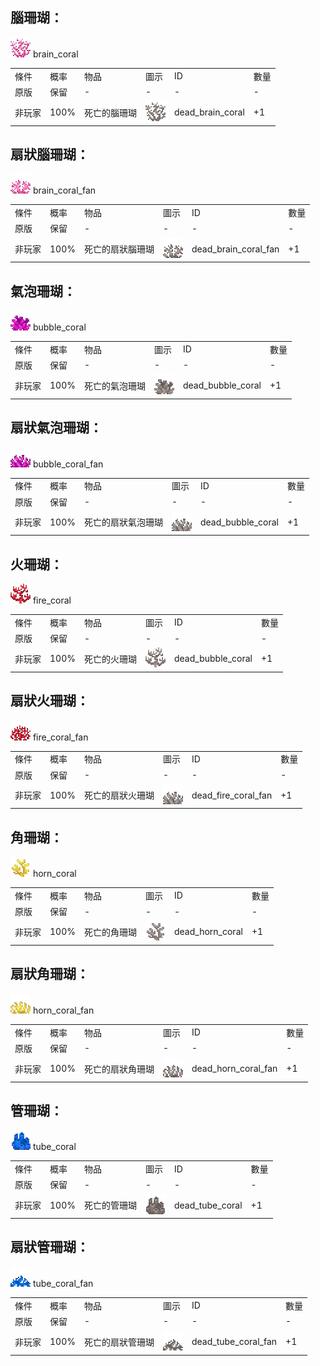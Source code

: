 ## 腦珊瑚：

<img src="./mc_icon/decorations/coral/brain_coral.png">
brain_coral

<table>
	<tablebody>
		<tr>
			<td>條件</td>
			<td>概率</td>
			<td>物品</td>
			<td>圖示</td>
			<td>ID</td>
			<td>數量</td>
		</tr>
		<tr>
			<td>原版</td>
			<td>保留</td>
			<td>-</td>
			<td>-</td>
			<td>-</td>
			<td>-</td>
		</tr>
		<tr>
			<td>非玩家</td>
			<td>100%</td>
			<td>死亡的腦珊瑚</td>
			<td><img src="./mc_icon/decorations/coral/dead_brain_coral.png"></td>
			<td>dead_brain_coral</td>
			<td>+1</td>
		</tr>
	</tablebody>
</table>


## 扇狀腦珊瑚：

<img src="./mc_icon/decorations/coral/brain_coral_fan.png">
brain_coral_fan

<table>
	<tablebody>
		<tr>
			<td>條件</td>
			<td>概率</td>
			<td>物品</td>
			<td>圖示</td>
			<td>ID</td>
			<td>數量</td>
		</tr>
		<tr>
			<td>原版</td>
			<td>保留</td>
			<td>-</td>
			<td>-</td>
			<td>-</td>
			<td>-</td>
		</tr>
		<tr>
			<td>非玩家</td>
			<td>100%</td>
			<td>死亡的扇狀腦珊瑚</td>
			<td><img src="./mc_icon/decorations/coral/dead_brain_coral_fan.png"></td>
			<td>dead_brain_coral_fan</td>
			<td>+1</td>
		</tr>
	</tablebody>
</table>


## 氣泡珊瑚：

<img src="./mc_icon/decorations/coral/bubble_coral.png">
bubble_coral

<table>
	<tablebody>
		<tr>
			<td>條件</td>
			<td>概率</td>
			<td>物品</td>
			<td>圖示</td>
			<td>ID</td>
			<td>數量</td>
		</tr>
		<tr>
			<td>原版</td>
			<td>保留</td>
			<td>-</td>
			<td>-</td>
			<td>-</td>
			<td>-</td>
		</tr>
		<tr>
			<td>非玩家</td>
			<td>100%</td>
			<td>死亡的氣泡珊瑚</td>
			<td><img src="./mc_icon/decorations/coral/dead_bubble_coral.png"></td>
			<td>dead_bubble_coral</td>
			<td>+1</td>
		</tr>
	</tablebody>
</table>


## 扇狀氣泡珊瑚：

<img src="./mc_icon/decorations/coral/bubble_coral_fan.png">
bubble_coral_fan

<table>
	<tablebody>
		<tr>
			<td>條件</td>
			<td>概率</td>
			<td>物品</td>
			<td>圖示</td>
			<td>ID</td>
			<td>數量</td>
		</tr>
		<tr>
			<td>原版</td>
			<td>保留</td>
			<td>-</td>
			<td>-</td>
			<td>-</td>
			<td>-</td>
		</tr>
		<tr>
			<td>非玩家</td>
			<td>100%</td>
			<td>死亡的扇狀氣泡珊瑚</td>
			<td><img src="./mc_icon/decorations/coral/dead_bubble_coral_fan.png"></td>
			<td>dead_bubble_coral</td>
			<td>+1</td>
		</tr>
	</tablebody>
</table>


## 火珊瑚：

<img src="./mc_icon/decorations/coral/fire_coral.png">
fire_coral

<table>
	<tablebody>
		<tr>
			<td>條件</td>
			<td>概率</td>
			<td>物品</td>
			<td>圖示</td>
			<td>ID</td>
			<td>數量</td>
		</tr>
		<tr>
			<td>原版</td>
			<td>保留</td>
			<td>-</td>
			<td>-</td>
			<td>-</td>
			<td>-</td>
		</tr>
		<tr>
			<td>非玩家</td>
			<td>100%</td>
			<td>死亡的火珊瑚</td>
			<td><img src="./mc_icon/decorations/coral/dead_fire_coral.png"></td>
			<td>dead_bubble_coral</td>
			<td>+1</td>
		</tr>
	</tablebody>
</table>


## 扇狀火珊瑚：

<img src="./mc_icon/decorations/coral/fire_coral_fan.png">
fire_coral_fan

<table>
	<tablebody>
		<tr>
			<td>條件</td>
			<td>概率</td>
			<td>物品</td>
			<td>圖示</td>
			<td>ID</td>
			<td>數量</td>
		</tr>
		<tr>
			<td>原版</td>
			<td>保留</td>
			<td>-</td>
			<td>-</td>
			<td>-</td>
			<td>-</td>
		</tr>
		<tr>
			<td>非玩家</td>
			<td>100%</td>
			<td>死亡的扇狀火珊瑚</td>
			<td><img src="./mc_icon/decorations/coral/dead_bubble_coral_fan.png"></td>
			<td>dead_fire_coral_fan</td>
			<td>+1</td>
		</tr>
	</tablebody>
</table>




## 角珊瑚：

<img src="./mc_icon/decorations/coral/horn_coral.png">
horn_coral

<table>
	<tablebody>
		<tr>
			<td>條件</td>
			<td>概率</td>
			<td>物品</td>
			<td>圖示</td>
			<td>ID</td>
			<td>數量</td>
		</tr>
		<tr>
			<td>原版</td>
			<td>保留</td>
			<td>-</td>
			<td>-</td>
			<td>-</td>
			<td>-</td>
		</tr>
		<tr>
			<td>非玩家</td>
			<td>100%</td>
			<td>死亡的角珊瑚</td>
			<td><img src="./mc_icon/decorations/coral/dead_horn_coral.png"></td>
			<td>dead_horn_coral</td>
			<td>+1</td>
		</tr>
	</tablebody>
</table>


## 扇狀角珊瑚：

<img src="./mc_icon/decorations/coral/horn_coral_fan.png">
horn_coral_fan

<table>
	<tablebody>
		<tr>
			<td>條件</td>
			<td>概率</td>
			<td>物品</td>
			<td>圖示</td>
			<td>ID</td>
			<td>數量</td>
		</tr>
		<tr>
			<td>原版</td>
			<td>保留</td>
			<td>-</td>
			<td>-</td>
			<td>-</td>
			<td>-</td>
		</tr>
		<tr>
			<td>非玩家</td>
			<td>100%</td>
			<td>死亡的扇狀角珊瑚</td>
			<td><img src="./mc_icon/decorations/coral/dead_horn_coral_fan.png"></td>
			<td>dead_horn_coral_fan</td>
			<td>+1</td>
		</tr>
	</tablebody>
</table>




## 管珊瑚：

<img src="./mc_icon/decorations/coral/tube_coral.png">
tube_coral

<table>
	<tablebody>
		<tr>
			<td>條件</td>
			<td>概率</td>
			<td>物品</td>
			<td>圖示</td>
			<td>ID</td>
			<td>數量</td>
		</tr>
		<tr>
			<td>原版</td>
			<td>保留</td>
			<td>-</td>
			<td>-</td>
			<td>-</td>
			<td>-</td>
		</tr>
		<tr>
			<td>非玩家</td>
			<td>100%</td>
			<td>死亡的管珊瑚</td>
			<td><img src="./mc_icon/decorations/coral/dead_tube_coral.png"></td>
			<td>dead_tube_coral</td>
			<td>+1</td>
		</tr>
	</tablebody>
</table>


## 扇狀管珊瑚：

<img src="./mc_icon/decorations/coral/tube_coral_fan.png">
tube_coral_fan

<table>
	<tablebody>
		<tr>
			<td>條件</td>
			<td>概率</td>
			<td>物品</td>
			<td>圖示</td>
			<td>ID</td>
			<td>數量</td>
		</tr>
		<tr>
			<td>原版</td>
			<td>保留</td>
			<td>-</td>
			<td>-</td>
			<td>-</td>
			<td>-</td>
		</tr>
		<tr>
			<td>非玩家</td>
			<td>100%</td>
			<td>死亡的扇狀管珊瑚</td>
			<td><img src="./mc_icon/decorations/coral/dead_tube_coral_fan.png"></td>
			<td>dead_tube_coral_fan</td>
			<td>+1</td>
		</tr>
	</tablebody>
</table>

